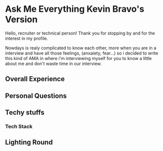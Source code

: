 # Ask Me Everything Kevin Bravo's Version

Hello, recruiter or technical person! Thank you for stopping by and for the interest in my profile.

Nowdays is realy complicated to know each other, more when you are in a interview and have all those feelings, (anxaiety, fear...) so i decided to write this kind of AMA in where i'm interviewing myself for you to know a little about me and don't waste time in our interview.

## Overall Experience

## Personal Questions

## Techy stuffs

### Tech Stack

## Lighting Round

